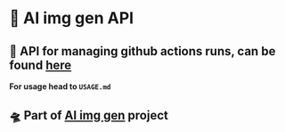 # 🎉 AI img gen API

## 🍹 API for managing github actions runs, can be found [here]()

**For usage head to `USAGE.md`**

## 🛸 Part of [AI img gen](https://ai-image-gen.github.io/) project
